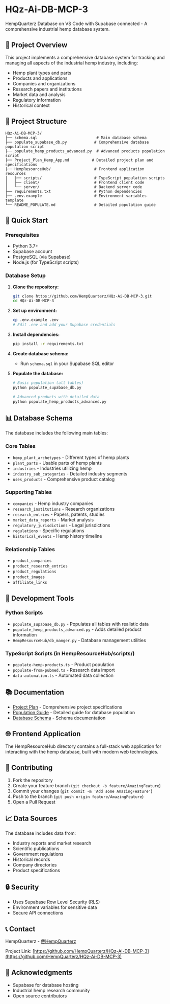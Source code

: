 # HQz-Ai-DB-MCP-3

HempQuarterz Database on VS Code with Supabase connected - A comprehensive industrial hemp database system.

## 🌿 Project Overview

This project implements a comprehensive database system for tracking and managing all aspects of the industrial hemp industry, including:
- Hemp plant types and parts
- Products and applications
- Companies and organizations
- Research papers and institutions
- Market data and analysis
- Regulatory information
- Historical context

## 📁 Project Structure

```
HQz-Ai-DB-MCP-3/
├── schema.sql                          # Main database schema
├── populate_supabase_db.py            # Comprehensive database population script
├── populate_hemp_products_advanced.py  # Advanced products population script
├── Project_Plan_Hemp_App.md          # Detailed project plan and specifications
├── HempResourceHub/                   # Frontend application resources
│   ├── scripts/                       # TypeScript population scripts
│   ├── client/                        # Frontend client code
│   └── server/                        # Backend server code
├── requirements.txt                   # Python dependencies
├── .env.example                       # Environment variables template
└── README_POPULATE.md                 # Detailed population guide
```

## 🚀 Quick Start

### Prerequisites
- Python 3.7+
- Supabase account
- PostgreSQL (via Supabase)
- Node.js (for TypeScript scripts)

### Database Setup

1. **Clone the repository:**
   ```bash
   git clone https://github.com/HempQuarterz/HQz-Ai-DB-MCP-3.git
   cd HQz-Ai-DB-MCP-3
   ```

2. **Set up environment:**
   ```bash
   cp .env.example .env
   # Edit .env and add your Supabase credentials
   ```

3. **Install dependencies:**
   ```bash
   pip install -r requirements.txt
   ```

4. **Create database schema:**
   - Run `schema.sql` in your Supabase SQL editor

5. **Populate the database:**
   ```bash
   # Basic population (all tables)
   python populate_supabase_db.py
   
   # Advanced products with detailed data
   python populate_hemp_products_advanced.py
   ```

## 📊 Database Schema

The database includes the following main tables:

### Core Tables
- `hemp_plant_archetypes` - Different types of hemp plants
- `plant_parts` - Usable parts of hemp plants
- `industries` - Industries utilizing hemp
- `industry_sub_categories` - Detailed industry segments
- `uses_products` - Comprehensive product catalog

### Supporting Tables
- `companies` - Hemp industry companies
- `research_institutions` - Research organizations
- `research_entries` - Papers, patents, studies
- `market_data_reports` - Market analysis
- `regulatory_jurisdictions` - Legal jurisdictions
- `regulations` - Specific regulations
- `historical_events` - Hemp history timeline

### Relationship Tables
- `product_companies`
- `product_research_entries`
- `product_regulations`
- `product_images`
- `affiliate_links`

## 🔧 Development Tools

### Python Scripts
- `populate_supabase_db.py` - Populates all tables with realistic data
- `populate_hemp_products_advanced.py` - Adds detailed product information
- `HempResourceHub/db_manger.py` - Database management utilities

### TypeScript Scripts (in HempResourceHub/scripts/)
- `populate-hemp-products.ts` - Product population
- `populate-from-pubmed.ts` - Research data import
- `data-automation.ts` - Automated data collection

## 📚 Documentation

- [Project Plan](Project_Plan_Hemp_App.md) - Comprehensive project specifications
- [Population Guide](README_POPULATE.md) - Detailed guide for database population
- [Database Schema](HempResourceHub/DATABASE_SCHEMA.md) - Schema documentation

## 🌐 Frontend Application

The HempResourceHub directory contains a full-stack web application for interacting with the hemp database, built with modern web technologies.

## 🤝 Contributing

1. Fork the repository
2. Create your feature branch (`git checkout -b feature/AmazingFeature`)
3. Commit your changes (`git commit -m 'Add some AmazingFeature'`)
4. Push to the branch (`git push origin feature/AmazingFeature`)
5. Open a Pull Request

## 📈 Data Sources

The database includes data from:
- Industry reports and market research
- Scientific publications
- Government regulations
- Historical records
- Company directories
- Product specifications

## 🔒 Security

- Uses Supabase Row Level Security (RLS)
- Environment variables for sensitive data
- Secure API connections

## 📞 Contact

HempQuarterz - [@HempQuarterz](https://github.com/HempQuarterz)

Project Link: [https://github.com/HempQuarterz/HQz-Ai-DB-MCP-3](https://github.com/HempQuarterz/HQz-Ai-DB-MCP-3)

## 🙏 Acknowledgments

- Supabase for database hosting
- Industrial hemp research community
- Open source contributors
